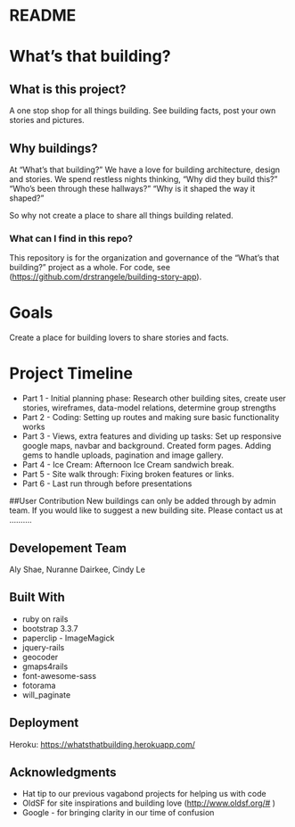 # README

# What’s that building?

## What is this project?
A one stop shop for all things building. See building facts, post your own stories and pictures.

## Why buildings?
At “What’s that building?” We have a love for building architecture, design and stories. We spend restless nights thinking, “Why did they build this?” “Who’s been through these hallways?” “Why is it shaped the way it shaped?”

So why not create a place to share all things building related.  

### What can I find in this repo?
This repository is for the organization and governance of the “What’s that building?” project as a whole. For code, see (https://github.com/drstrangele/building-story-app).

# Goals
Create a place for building lovers to share stories and facts.

# Project Timeline
* Part 1 - Initial planning phase: Research other building sites, create user stories, wireframes, data-model relations, determine group strengths
* Part 2 - Coding: Setting up routes and making sure basic functionality works
* Part 3  - Views, extra features and dividing up tasks: Set up responsive google maps, navbar and background. Created form pages. Adding gems to handle uploads, pagination and image gallery.
* Part 4 - Ice Cream: Afternoon Ice Cream sandwich break.
* Part 5 - Site walk through: Fixing broken features or links.
* Part 6 - Last run through before presentations

##User Contribution
New buildings can only be added through by admin team. If you would like to suggest a new building site. Please contact us at ……….

## Developement Team
Aly Shae,  Nuranne Dairkee, Cindy Le

## Built With
* ruby on rails
* bootstrap 3.3.7
* paperclip - ImageMagick
* jquery-rails
* geocoder
* gmaps4rails
* font-awesome-sass
* fotorama
* will_paginate

## Deployment
Heroku: https://whatsthatbuilding.herokuapp.com/

## Acknowledgments
* Hat tip to our previous vagabond projects for helping us with code
* OldSF for site inspirations and building love (http://www.oldsf.org/# )
* Google - for bringing clarity in our time of confusion

